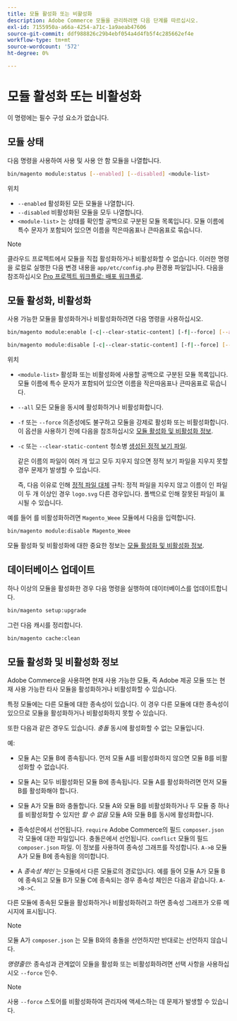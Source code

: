 ```yaml
---
title: 모듈 활성화 또는 비활성화
description: Adobe Commerce 모듈을 관리하려면 다음 단계를 따르십시오.
exl-id: 7155950a-a66a-4254-a71c-1a9aeab47606
source-git-commit: ddf988826c29b4ebf054a4d4fb5f4c285662ef4e
workflow-type: tm+mt
source-wordcount: '572'
ht-degree: 0%

---
```


# 모듈 활성화 또는 비활성화

이 명령에는 필수 구성 요소가 없습니다.

## 모듈 상태

다음 명령을 사용하여 사용 및 사용 안 함 모듈을 나열합니다.

```bash
bin/magento module:status [--enabled] [--disabled] <module-list>
```

위치

* `--enabled` 활성화된 모든 모듈을 나열합니다.
* `--disabled` 비활성화된 모듈을 모두 나열합니다.
* `<module-list>` 는 상태를 확인할 공백으로 구분된 모듈 목록입니다. 모듈 이름에 특수 문자가 포함되어 있으면 이름을 작은따옴표나 큰따옴표로 묶습니다.

>[!NOTE]
>
>클라우드 프로젝트에서 모듈을 직접 활성화하거나 비활성화할 수 없습니다. 이러한 명령을 로컬로 실행한 다음 변경 내용을 `app/etc/config.php` 환경용 파일입니다. 다음을 참조하십시오 [Pro 프로젝트 워크플로: 배포 워크플로](https://experienceleague.adobe.com/docs/commerce-cloud-service/user-guide/architecture/pro-develop-deploy-workflow.html#deployment-workflow).

## 모듈 활성화, 비활성화

사용 가능한 모듈을 활성화하거나 비활성화하려면 다음 명령을 사용하십시오.

```bash
bin/magento module:enable [-c|--clear-static-content] [-f|--force] [--all] <module-list>
```

```bash
bin/magento module:disable [-c|--clear-static-content] [-f|--force] [--all] <module-list>
```

위치

* `<module-list>` 활성화 또는 비활성화에 사용할 공백으로 구분된 모듈 목록입니다. 모듈 이름에 특수 문자가 포함되어 있으면 이름을 작은따옴표나 큰따옴표로 묶습니다.
* `--all` 모든 모듈을 동시에 활성화하거나 비활성화합니다.
* `-f` 또는 `--force` 의존성에도 불구하고 모듈을 강제로 활성화 또는 비활성화합니다. 이 옵션을 사용하기 전에 다음을 참조하십시오 [모듈 활성화 및 비활성화 정보](#about-enabling-and-disabling-modules).
* `-c` 또는 `--clear-static-content` 청소병 [생성된 정적 보기 파일](../../configuration/cli/static-view-file-deployment.md).

  같은 이름의 파일이 여러 개 있고 모두 지우지 않으면 정적 보기 파일을 지우지 못할 경우 문제가 발생할 수 있습니다.

  즉, 다음 이유로 인해 [정적 파일 대체](../../configuration/cli/static-view-file-deployment.md) 규칙: 정적 파일을 지우지 않고 이름이 인 파일이 두 개 이상인 경우 `logo.svg` 다른 경우입니다. 폴백으로 인해 잘못된 파일이 표시될 수 있습니다.

예를 들어 를 비활성화하려면 `Magento_Weee` 모듈에서 다음을 입력합니다.

```bash
bin/magento module:disable Magento_Weee
```

모듈 활성화 및 비활성화에 대한 중요한 정보는 [모듈 활성화 및 비활성화 정보](#about-enabling-and-disabling-modules).

## 데이터베이스 업데이트

하나 이상의 모듈을 활성화한 경우 다음 명령을 실행하여 데이터베이스를 업데이트합니다.

```bash
bin/magento setup:upgrade
```

그런 다음 캐시를 정리합니다.

```bash
bin/magento cache:clean
```

## 모듈 활성화 및 비활성화 정보

Adobe Commerce을 사용하면 현재 사용 가능한 모듈, 즉 Adobe 제공 모듈 또는 현재 사용 가능한 타사 모듈을 활성화하거나 비활성화할 수 있습니다.

특정 모듈에는 다른 모듈에 대한 종속성이 있습니다. 이 경우 다른 모듈에 대한 종속성이 있으므로 모듈을 활성화하거나 비활성화하지 못할 수 있습니다.

또한 다음과 같은 경우도 있습니다. *충돌* 동시에 활성화할 수 없는 모듈입니다.

예:

* 모듈 A는 모듈 B에 종속됩니다. 먼저 모듈 A를 비활성화하지 않으면 모듈 B를 비활성화할 수 없습니다.

* 모듈 A는 모두 비활성화된 모듈 B에 종속됩니다. 모듈 A를 활성화하려면 먼저 모듈 B를 활성화해야 합니다.

* 모듈 A가 모듈 B와 충돌합니다. 모듈 A와 모듈 B를 비활성화하거나 두 모듈 중 하나를 비활성화할 수 있지만 *할 수 없음* 모듈 A와 모듈 B를 동시에 활성화합니다.

* 종속성은에서 선언됩니다. `require` Adobe Commerce의 필드 `composer.json` 각 모듈에 대한 파일입니다. 충돌은에서 선언됩니다. `conflict` 모듈의 필드 `composer.json` 파일. 이 정보를 사용하여 종속성 그래프를 작성합니다. `A->B` 모듈 A가 모듈 B에 종속됨을 의미합니다.

* A *종속성 체인* 는 모듈에서 다른 모듈로의 경로입니다. 예를 들어 모듈 A가 모듈 B에 종속되고 모듈 B가 모듈 C에 종속되는 경우 종속성 체인은 다음과 같습니다. `A->B->C`.

다른 모듈에 종속된 모듈을 활성화하거나 비활성화하려고 하면 종속성 그래프가 오류 메시지에 표시됩니다.

>[!NOTE]
>
>모듈 A가 `composer.json` 는 모듈 B와의 충돌을 선언하지만 반대로는 선언하지 않습니다.

*명령줄만:* 종속성과 관계없이 모듈을 활성화 또는 비활성화하려면 선택 사항을 사용하십시오 `--force` 인수.

>[!NOTE]
>
>사용 `--force` 스토어를 비활성화하여 관리자에 액세스하는 데 문제가 발생할 수 있습니다.
